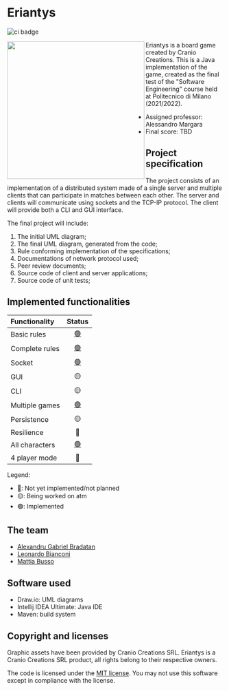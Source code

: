 # Eriantys

![ci badge](https://github.com/alexbradd/ingsw2022-AM36/actions/workflows/java-ci.yaml/badge.svg)

<img
  src="https://www.craniocreations.it/wp-content/uploads/2021/06/Eriantys_scatolaFrontombra-600x600.png"
  width="320px"
  height="320px"
  align="left" />

Eriantys is a board game created by Cranio Creations. This is a Java
implementation of the game, created as the final test of the "Software
Engineering" course held at Politecnico di Milano (2021/2022).

- Assigned professor: Alessandro Margara
- Final score: TBD

## Project specification

The project consists of an implementation of a distributed system made of a
single server and multiple clients that can participate in matches between each
other. The server and clients will communicate using sockets and the TCP-IP
protocol. The client will provide both a CLI and GUI interface.

The final project will include:

1. The initial UML diagram;
2. The final UML diagram, generated from the code;
3. Rule conforming implementation of the specifications;
4. Documentations of network protocol used;
5. Peer review documents;
6. Source code of client and server applications;
7. Source code of unit tests;

## Implemented functionalities

| Functionality    | Status                                                    |
|:-----------------|:---------------------------------------------------------:|
| Basic rules      | [🟢](https://github.com/alexbradd/ingsw2022-AM36/pull/32) |
| Complete rules   | [🟢](https://github.com/alexbradd/ingsw2022-AM36/pull/32) |
| Socket           | [🟢](https://github.com/alexbradd/ingsw2022-AM36/pull/45) |
| GUI              | 🟡                                                        |
| CLI              | 🟡                                                        |
| Multiple games   | [🟢](https://github.com/alexbradd/ingsw2022-AM36/pull/45) |
| Persistence      | 🟡                                                        |
| Resilience       | 🔴                                                        |
| All characters   | [🟢](https://github.com/alexbradd/ingsw2022-AM36/pull/33) |
| 4 player mode    | 🔴                                                        |

Legend:

- 🔴: Not yet implemented/not planned
- 🟡: Being worked on atm
- 🟢: Implemented

## The team

- [Alexandru Gabriel Bradatan](https://github.com/alexbradd)
- [Leonardo Bianconi](https://github.com/leo-bianconi)
- [Mattia Busso](https://github.com/mattia-busso)

## Software used

- Draw.io: UML diagrams
- Intellij IDEA Ultimate: Java IDE
- Maven: build system

## Copyright and licenses

Graphic assets have been provided by Cranio Creations SRL. Eriantys is a
Cranio Creations SRL product, all rights belong to their respective owners.

The code is licensed under the [MIT license](https://github.com/alexbradd/ingsw2022-AM36/blob/main/LICENSE).
You may not use this software except in compliance with the license.
